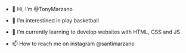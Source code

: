 - 👋 Hi, I’m @TonyMarzano
- 👀 I’m interestined  in play basketball
- 🌱 I’m currently learning  to develop websites with HTML, CSS and JS

- 📫 How to reach me on instagram @santimarzano

<!---
TonyMarzano/TonyMarzano is a ✨ special ✨ repository because its `README.md` (this file) appears on your GitHub profile.
You can click the Preview link to take a look at your changes.
--->
